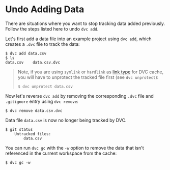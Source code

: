 # Undo Adding Data

There are situations where you want to stop tracking data added previously.
Follow the steps listed here to undo `dvc add`.

Let's first add a data file into an example <abbr>project</abbr> using
`dvc add`, which creates a `.dvc` file to track the data:

```dvc
$ dvc add data.csv
$ ls
data.csv    data.csv.dvc
```

> Note, if you are using `symlink` or `hardlink` as
> [link type](doc/user-guide/large-dataset-optimization#file-link-types-for-the-dvc-cache)
> for DVC <abbr>cache</abbr>, you will have to unprotect the tracked file first
> (see `dvc unprotect`):
>
> ```dvc
> $ dvc unprotect data.csv
> ```

Now let's reverse `dvc add` by removing the corresponding `.dvc` file and
`.gitignore` entry using `dvc remove`:

```dvc
$ dvc remove data.csv.dvc
```

Data file `data.csv` is now no longer being tracked by DVC.

```dvc
$ git status
    Untracked files:
        data.csv
```

You can run `dvc gc` with the `-w` option to remove the data that isn't
referenced in the current workspace from the cache:

```dvc
$ dvc gc -w
```
